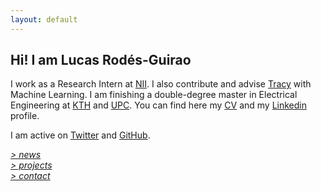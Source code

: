 ```yaml
---
layout: default
---
```


## Hi! I am Lucas Rodés-Guirao

I work as a Research Intern at [NII](www.nii.ac.jp/en/). I also contribute and advise [Tracy](https://www.linkedin.com/company/tracy) with Machine Learning. I am finishing a double-degree master in Electrical Engineering at [KTH](https://www.kth.se/profile/lucasrg/) and [UPC](http://www.upc.edu). You can find here my [CV](files/CV/CV.pdf) and my [Linkedin](http://linkedin.com/in/lucasrodes) profile.

I am active on [Twitter](http://twitter.com/lucasrodesg) and [GitHub](http://github.com/lucasrodes). 


[*> news*](news.md) <br/>
[*> projects*](projects.md) <br/>
[*> contact*](contact.md)

